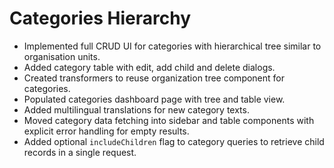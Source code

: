 # Categories Hierarchy

- Implemented full CRUD UI for categories with hierarchical tree similar to organisation units.
- Added category table with edit, add child and delete dialogs.
- Created transformers to reuse organization tree component for categories.
- Populated categories dashboard page with tree and table view.
- Added multilingual translations for new category texts.
- Moved category data fetching into sidebar and table components with explicit error handling for empty results.
- Added optional `includeChildren` flag to category queries to retrieve child records in a single request.
